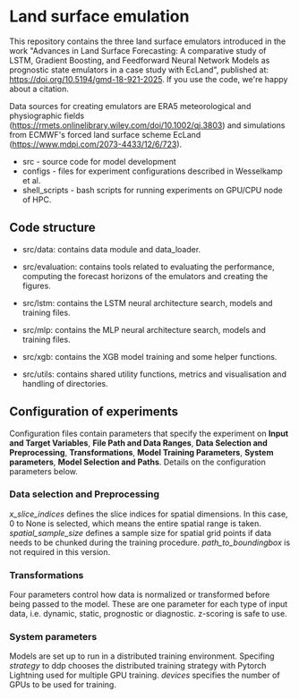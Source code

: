 # Land surface emulation

This repository contains the three land surface emulators introduced in the work "Advances in Land Surface Forecasting: A comparative study of LSTM, Gradient Boosting, and Feedforward Neural Network Models as prognostic state emulators in a case study with EcLand", published at: https://doi.org/10.5194/gmd-18-921-2025. If you use the code, we're happy about a citation.

Data sources for creating emulators are ERA5 meteorological and physiographic fields (https://rmets.onlinelibrary.wiley.com/doi/10.1002/qj.3803) and simulations from ECMWF's forced land surface scheme EcLand (https://www.mdpi.com/2073-4433/12/6/723).

- src - source code for model development
- configs - files for experiment configurations described in Wesselkamp et al.
- shell_scripts - bash scripts for running experiments on GPU/CPU node of HPC.

## Code structure 

- src/data: contains data module and data_loader.

- src/evaluation: contains tools related to evaluating the performance, computing the forecast horizons of the emulators and creating the figures.
  
- src/lstm: contains the LSTM neural architecture search, models and training files.

- src/mlp: contains the MLP neural architecture search, models and training files.

- src/xgb: contains the XGB model training and some helper functions.

- src/utils: contains shared utility functions, metrics and visualisation and handling of directories.


## Configuration of experiments

Configuration files contain parameters that specify the experiment on **Input and Target Variables**, **File Path and Data Ranges**, **Data Selection and Preprocessing**, **Transformations**, **Model Training Parameters**, **System parameters**, **Model Selection and Paths**. Details on the configuration parameters below.

### Data selection and Preprocessing

*x_slice_indices* defines the slice indices for spatial dimensions. In this case, 0 to None is selected, which means the entire spatial range is taken. 
*spatial_sample_size* defines a sample size for spatial grid points if data needs to be chunked during the training procedure.
*path_to_boundingbox* is not required in this version.

### Transformations

Four parameters control how data is normalized or transformed before being passed to the model. These are one parameter for each type of input data, i.e. dynamic, static, prognostic or diagnostic. z-scoring is safe to use.

### System parameters

Models are set up to run in a distributed training environment. Specifing *strategy* to ddp chooses the distributed training strategy with Pytorch Lightning used for multiple GPU training. *devices* specifies the number of GPUs to be used for training. 
